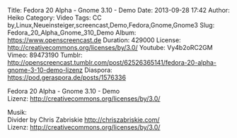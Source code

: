 Title: Fedora 20 Alpha - Gnome 3.10 - Demo
Date: 2013-09-28 17:42
Author: Heiko
Category: Video
Tags: CC by,Linux,Neueinsteiger,screencast,Demo,Fedora,Gnome,Gnome3
Slug: Fedora_20_Alpha_Gnome_310_Demo
Album: https://www.openscreencast.de
Duration: 429000
License: http://creativecommons.org/licenses/by/3.0/
Youtube: Vy4b2oRC2GM
Vimeo: 89473190
Tumblr: http://openscreencast.tumblr.com/post/62526365141/fedora-20-alpha-gnome-3-10-demo-lizenz
Diaspora: https://pod.geraspora.de/posts/1576336

Fedora 20 Alpha - Gnome 3.10 - Demo  
Lizenz: <http://creativecommons.org/licenses/by/3.0/>  
  
Musik:  
Divider by Chris Zabriskie <http://chriszabriskie.com/>  
Lizenz: <http://creativecommons.org/licenses/by/3.0/>

